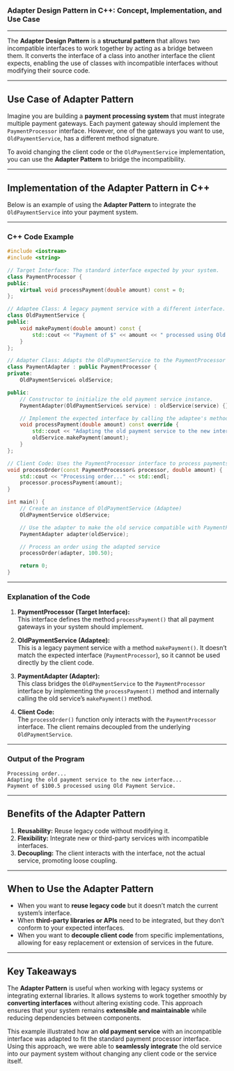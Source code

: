 ### **Adapter Design Pattern in C++: Concept, Implementation, and Use Case**

---

The **Adapter Design Pattern** is a **structural pattern** that allows two incompatible interfaces to work together by acting as a bridge between them. It converts the interface of a class into another interface the client expects, enabling the use of classes with incompatible interfaces without modifying their source code.

---

## **Use Case of Adapter Pattern**
Imagine you are building a **payment processing system** that must integrate multiple payment gateways. Each payment gateway should implement the `PaymentProcessor` interface. However, one of the gateways you want to use, `OldPaymentService`, has a different method signature. 

To avoid changing the client code or the `OldPaymentService` implementation, you can use the **Adapter Pattern** to bridge the incompatibility.

---

## **Implementation of the Adapter Pattern in C++**

Below is an example of using the **Adapter Pattern** to integrate the `OldPaymentService` into your payment system.

---

### **C++ Code Example**

```cpp
#include <iostream>
#include <string>

// Target Interface: The standard interface expected by your system.
class PaymentProcessor {
public:
    virtual void processPayment(double amount) const = 0;
};

// Adaptee Class: A legacy payment service with a different interface.
class OldPaymentService {
public:
    void makePayment(double amount) const {
        std::cout << "Payment of $" << amount << " processed using Old Payment Service." << std::endl;
    }
};

// Adapter Class: Adapts the OldPaymentService to the PaymentProcessor interface.
class PaymentAdapter : public PaymentProcessor {
private:
    OldPaymentService& oldService;

public:
    // Constructor to initialize the old payment service instance.
    PaymentAdapter(OldPaymentService& service) : oldService(service) {}

    // Implement the expected interface by calling the adaptee's method.
    void processPayment(double amount) const override {
        std::cout << "Adapting the old payment service to the new interface..." << std::endl;
        oldService.makePayment(amount);
    }
};

// Client Code: Uses the PaymentProcessor interface to process payments.
void processOrder(const PaymentProcessor& processor, double amount) {
    std::cout << "Processing order..." << std::endl;
    processor.processPayment(amount);
}

int main() {
    // Create an instance of OldPaymentService (Adaptee)
    OldPaymentService oldService;

    // Use the adapter to make the old service compatible with PaymentProcessor
    PaymentAdapter adapter(oldService);

    // Process an order using the adapted service
    processOrder(adapter, 100.50);

    return 0;
}
```

---

### **Explanation of the Code**

1. **PaymentProcessor (Target Interface):**  
   This interface defines the method `processPayment()` that all payment gateways in your system should implement.

2. **OldPaymentService (Adaptee):**  
   This is a legacy payment service with a method `makePayment()`. It doesn’t match the expected interface (`PaymentProcessor`), so it cannot be used directly by the client code.

3. **PaymentAdapter (Adapter):**  
   This class bridges the `OldPaymentService` to the `PaymentProcessor` interface by implementing the `processPayment()` method and internally calling the old service’s `makePayment()` method.

4. **Client Code:**  
   The `processOrder()` function only interacts with the `PaymentProcessor` interface. The client remains decoupled from the underlying `OldPaymentService`.

---

### **Output of the Program**

```
Processing order...
Adapting the old payment service to the new interface...
Payment of $100.5 processed using Old Payment Service.
```

---

## **Benefits of the Adapter Pattern**

1. **Reusability:** Reuse legacy code without modifying it.
2. **Flexibility:** Integrate new or third-party services with incompatible interfaces.
3. **Decoupling:** The client interacts with the interface, not the actual service, promoting loose coupling.

---

## **When to Use the Adapter Pattern**

- When you want to **reuse legacy code** but it doesn’t match the current system’s interface.
- When **third-party libraries or APIs** need to be integrated, but they don’t conform to your expected interfaces.
- When you want to **decouple client code** from specific implementations, allowing for easy replacement or extension of services in the future.

---

## **Key Takeaways**

The **Adapter Pattern** is useful when working with legacy systems or integrating external libraries. It allows systems to work together smoothly by **converting interfaces** without altering existing code. This approach ensures that your system remains **extensible and maintainable** while reducing dependencies between components.

This example illustrated how an **old payment service** with an incompatible interface was adapted to fit the standard payment processor interface. Using this approach, we were able to **seamlessly integrate** the old service into our payment system without changing any client code or the service itself.